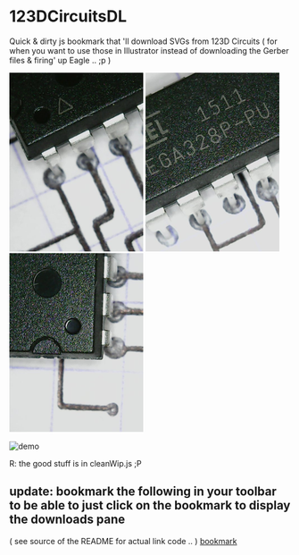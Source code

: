 # 123DCircuitsDL
Quick &amp; dirty js bookmark that 'll download SVGs from 123D Circuits ( for when you want to use those in Illustrator instead of downloading the Gerber files &amp; firing' up Eagle .. ;p )

<img src="2016-04-05-033352.jpg" width="240" height="320">
<img src="2016-04-05-033409.jpg" width="240" height="320">
<img src="2016-04-05-033137.jpg" width="240" height="320">

![demo](https://raw.github.com/stephaneAG/123DCircuitsDL/master/123dCircuitsDL_demo.gif)

R: the good stuff is in cleanWip.js ;P

## update: bookmark the following in your toolbar to be able to just click on the bookmark to display the downloads pane
( see source of the README for actual link code .. )
<a id="bookmark" href="!function(){function e(e){window.toZip.push(e),console.log(&quot;viewTypes to be zipped: &quot;+window.toZip)}function t(e){for(var t=0;t&amp;lt;window.toZip.length;t++)if(window.toZip[t]===e){window.toZip.splice(t,1);break}console.log(&quot;viewTypes to be zipped: &quot;+window.toZip)}function i(e){for(var t=0;t&amp;lt;d.length;t++)if(d[t][0]+&quot;_&quot;+d[t][3]===e)return d[t]}function n(e){var t=i(e);if(&quot;csv&quot;===t[3]){var n=new Blob([t[2]],{type:&quot;text/plain;charset=utf-8&quot;});saveAs(n,t[0]+&quot;.&quot;+t[3])}else if(&quot;html&quot;===t[3]){var n=new Blob([t[2]],{type:&quot;text/html;charset=utf-8&quot;});saveAs(n,t[0]+&quot;.&quot;+t[3])}else if(&quot;svg&quot;===t[3]){var o='&amp;lt;?xml version=&quot;1.0&quot; standalone=&quot;no&quot;?&amp;gt;&amp;lt;!DOCTYPE svg PUBLIC &quot;-//W3C//DTD SVG 1.1//EN&quot; &quot;http://www.w3.org/Graphics/SVG/1.1/DTD/svg11.dtd&quot;&amp;gt;',l=(new XMLSerializer).serializeToString(t[2]),n=new Blob([o+l],{type:&quot;image/svg+xml;charset=utf-8&quot;});saveAs(n,t[0]+&quot;.&quot;+t[3])}}function o(){document.querySelector(&quot;#dlPopup&quot;).querySelectorAll('input[type=&quot;checkbox&quot;]');[].forEach(function(e){e.click()}),console.log(&quot;showiiing-yum ( not chewing gum ! )&quot;)}function l(e){o(),x.style.right=&quot;0px&quot;}var r=document.createElement(&quot;script&quot;);r.src=&quot;https://cdn.rawgit.com/eligrey/FileSaver.js/master/FileSaver.js&quot;,document.body.appendChild(r);var s=document.createElement(&quot;script&quot;);s.src=&quot;https://cdn.rawgit.com/Stuk/jszip/master/dist/jszip.min.js&quot;,document.body.appendChild(s);var a=document.querySelector(&quot;.js-circuit-menu-title&quot;).textContent||document.querySelector(&quot;.vertical-spacing--title&quot;).textContent.substr(0,document.querySelector(&quot;.vertical-spacing--title&quot;).textContent.indexOf(&quot;|&quot;)-3),c=document.querySelectorAll(&quot;div.sitemenu__right__item--editor&quot;),p=c[1].querySelectorAll(&quot;a&quot;),d=[];[].forEach.call(p,function(e){&quot;bom&quot;!==e.href.substr(e.href.indexOf(&quot;#&quot;)+1)&amp;amp;&amp;amp;d.push([e.href.substr(e.href.indexOf(&quot;#&quot;)+1),e.querySelector(&quot;svg&quot;),document.querySelector(e.href.substr(e.href.indexOf(&quot;#&quot;))+&quot;Tab&quot;).querySelector(&quot;svg&quot;),&quot;svg&quot;])});var u=document.querySelector('a[href=&quot;#bom&quot;]');u.click();var h=document.querySelector(&quot;table.bom__table&quot;),g=h.innerText.replace(/\s{8}/g,&quot;	&quot;).replace(/\s{3,}/g,&quot;\n&quot;).replace(/\t{1,}/g,&quot;,&quot;);g.replace(/,\n/g,',&quot;&quot;\n'),g.endsWith(&quot;,&quot;)&amp;amp;&amp;amp;(g+='&quot;&quot;\n'),d.push([u.href.substr(u.href.indexOf(&quot;#&quot;)+1),u.querySelector(&quot;svg&quot;),(new XMLSerializer).serializeToString(h),&quot;html&quot;],[u.href.substr(u.href.indexOf(&quot;#&quot;)+1),u.querySelector(&quot;svg&quot;),a+&quot; - Bill Of Materials\n&quot;+g,&quot;csv&quot;]);var m=document.createElement(&quot;ul&quot;);m.style.paddingLeft=&quot;0px&quot;,d.forEach(function(i){var o=document.createElement(&quot;li&quot;);o.className=&quot;circuit-view&quot;,o.setAttribute(&quot;data-viewType&quot;,i[0]),o.setAttribute(&quot;data-viewExt&quot;,i[3]),o.style.display=&quot;block&quot;,o.style.height=&quot;50px&quot;;var l=document.createElement(&quot;input&quot;);l.type=&quot;checkbox&quot;,l.id=i[0],l.style[&quot;float&quot;]=&quot;left&quot;,l.style.marginTop=&quot;2.5px&quot;,l.style.marginRight=&quot;10px&quot;,l.style.width=l.style.height=&quot;50px&quot;,l.style.marginTop=&quot;0px&quot;,l.style.opacity=&quot;0&quot;,l.style.cursor=&quot;pointer&quot;,l.onchange=function(){console.log(&quot;CHECKBOX CHANGE HAPPENED !&quot;),this.checked?(e(this.parentElement.getAttribute(&quot;data-viewType&quot;)+&quot;_&quot;+this.parentElement.getAttribute(&quot;data-viewExt&quot;)),this.nextSibling.innerHTML=&quot;&amp;amp;#10003;&quot;,this.nextSibling.style.color=&quot;#0696D7&quot;,this.nextSibling.nextSibling.style.color=&quot;#0696D7&quot;):(t(this.parentElement.getAttribute(&quot;data-viewType&quot;)+&quot;_&quot;+this.parentElement.getAttribute(&quot;data-viewExt&quot;)),this.nextSibling.innerHTML=&quot;&amp;amp;#9675;&quot;,this.nextSibling.style.color=&quot;#C5CFD9&quot;,this.nextSibling.nextSibling.style.color=&quot;#C5CFD9&quot;)};var r=document.createElement(&quot;div&quot;);r.style.pointerEvents=&quot;none&quot;,r.className=&quot;sitemenu__view_switch sitemenu__svg_block_btn&quot;,r.style[&quot;float&quot;]=&quot;left&quot;,r.style.marginLeft=&quot;-62px&quot;,r.innerHTML=&quot;&amp;amp;#9675;&quot;,r.style.color=&quot;rgb(197, 207, 217);&quot;,r.style.fontSize=&quot;30px&quot;,r.style.textAlign=&quot;center&quot;,r.style.lineHeight=&quot;50px&quot;,r.onmouseenter=function(){this.setAttribute(&quot;data-glyph&quot;,this.innerHTML),this.innerHTML=&quot;&amp;amp;#10003;&quot;,console.log(&quot;iconDiv mouse enter happened !&quot;)},r.onmouseleave=function(){this.innerHTML=this.getAttribute(&quot;data-glyph&quot;),console.log(&quot;iconDiv mouse leave happened !&quot;)};var s=document.createElement(&quot;a&quot;);s.textContent=i[0],&quot;bom&quot;===i[0]?s.textContent=i[0]+&quot; (.&quot;+i[3]+&quot;)&quot;:s.textContent=i[0],s.style.display=&quot;block&quot;,s.style.lineHeight=&quot;50px&quot;,s.style.fontSize=&quot;20px&quot;,s.onclick=function(){console.log(this.parentElement.getAttribute(&quot;data-viewType&quot;)+&quot; to be savedAs !&quot;),n(this.parentElement.getAttribute(&quot;data-viewType&quot;)+&quot;_&quot;+this.parentElement.getAttribute(&quot;data-viewExt&quot;))},s.onmouseover=function(){this.setAttribute(&quot;data-color&quot;,this.style.color),this.style.color=&quot;#0696D7&quot;,console.log(&quot;dlLink mouse over happened !&quot;)},s.onmouseout=function(){this.style.color=this.getAttribute(&quot;data-color&quot;),console.log(&quot;dlLink mouse out happened !&quot;)},o.appendChild(l),o.appendChild(r),o.appendChild(s),m.appendChild(o)});var y=document.createElement(&quot;h4&quot;);y.textContent=&quot;Export options&quot;,y.style.fontFamily='&quot;Roboto&quot;,sans-serif',y.style.fontWeight=&quot;500&quot;,y.style.paddingTop=&quot;18px&quot;,y.style.textAlign=&quot;center&quot;;var v=document.createElement(&quot;a&quot;);v.textContent=a.replace(/ /g,&quot;_&quot;)+&quot;.zip&quot;,v.style.textOverflow=&quot;ellipsis&quot;;var f=document.createElement(&quot;p&quot;);f.innerHTML=&quot;click to download,&amp;lt;br&amp;gt; tick to add to .zip&quot;,f.style.textAlign=&quot;center&quot;,f.style.fontSize=&quot;15px&quot;;var x=document.createElement(&quot;div&quot;);x.id=&quot;dlPopup&quot;,x.appendChild(y),x.appendChild(f),x.appendChild(m),x.appendChild(v),x.style.zIndex=1e3,x.style.position=&quot;absolute&quot;,x.style.backgroundColor=&quot;white&quot;,x.style.right=&quot;0px&quot;,x.style.top=&quot;48px&quot;,x.style.borderTop=&quot;1px solid #C5CFD9&quot;,x.style.width=&quot;192px&quot;,x.style.paddingTop=&quot;5.5px&quot;,x.style.paddingLeft=&quot;5.5px&quot;,x.style.paddingBottom=&quot;5.5px&quot;,x.style.right=&quot;-200px&quot;,x.style.webkitTransition=&quot;right 500ms ease-out&quot;,document.body.appendChild(x),window.toZip=[],v.onclick=function(){console.log(&quot;get the items names from toZip array &amp;amp; zim 'em all ! &quot;);for(var e=new JSZip,t=0;t&amp;lt;window.toZip.length;t++){var n=i(window.toZip[t]);if(&quot;csv&quot;===n[3])e.file(n[0]+&quot;.&quot;+n[3],n[2]+&quot;\n&quot;);else if(&quot;html&quot;===n[3])e.file(n[0]+&quot;.&quot;+n[3],n[2]);else if(&quot;svg&quot;===n[3]){var o='&amp;lt;?xml version=&quot;1.0&quot; standalone=&quot;no&quot;?&amp;gt;&amp;lt;!DOCTYPE svg PUBLIC &quot;-//W3C//DTD SVG 1.1//EN&quot; &quot;http://www.w3.org/Graphics/SVG/1.1/DTD/svg11.dtd&quot;&amp;gt;',l=(new XMLSerializer).serializeToString(n[2]);e.file(n[0]+&quot;.&quot;+n[3],o+l)}}var r=e.generate({type:&quot;blob&quot;});saveAs(r,a.replace(/ /g,&quot;_&quot;)+&quot;.zip&quot;)},setTimeout(function(){l()},500)}();"> bookmark</a>

